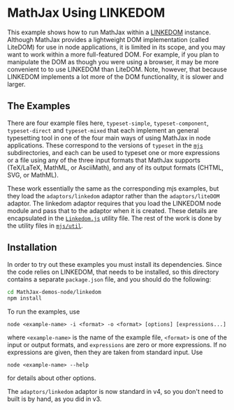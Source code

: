 # MathJax Using LINKEDOM

This example shows how to run MathJax within a
[LINKEDOM](https://github.com/WebReflection/linkedom#readme) instance.
Although MathJax provides a lightweight DOM implementation (called
LiteDOM) for use in node applications, it is limited in its scope, and
you may want to work within a more full-featured DOM.  For example, if
you plan to manipulate the DOM as though you were using a browser, it
may be more convenient to to use LINKEDOM than LiteDOM.  Note,
however, that because LINKEDOM implements a lot more of the DOM
functionality, it is slower and larger.

## The Examples

There are four example files here, `typeset-simple`,
`typeset-component`, `typeset-direct` and `typeset-mixed` that each
implement an general typesetting tool in one of the four main ways of
using MathJax in node applications.  These correspond to the versions
of `typeset` in the [`mjs`](../mjs) subdirectories, and each can be
used to typeset one or more expressions or a file using any of the
three input formats that MathJax supports (TeX/LaTeX, MathML, or
AsciiMath), and any of its output formats (CHTML, SVG, or MathML).

These work essentially the same as the corresponding mjs examples, but
they load the `adaptors/linkedom` adaptor rather than the
`adaptors/liteDOM` adaptor.  The linkedom adaptor requires that you load
the LINKEDOM node module and pass that to the adaptor when it is created.
These details are encapsulated in the [`Linkedom.js`](Linkedom.js) utility
file.  The rest of the work is done by the utility files in
[`mjs/util`](../mjs/util).

## Installation

In order to try out these examples you must install its dependencies.
Since the code relies on LINKEDOM, that needs to be installed, so this
directory contains a separate `package.json` file, and you should do
the following:

``` bash
cd MathJax-demos-node/linkedom
npm install
```

To run the examples, use

```
node <example-name> -i <format> -o <format> [options] [expressions...]
```

where `<example-name>` is the name of the example file, `<format>` is
one of the input or output formats, and `expressions` are zero or more
expressions.  If no expressions are given, then they are taken from
standard input.  Use

```
node <example-name> --help
```

for details about other options.

The `adaptors/linkedom` adaptor is now standard in v4, so you don't need
to built is by hand, as you did in v3.

